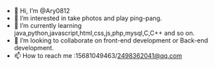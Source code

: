 - 👋 Hi, I’m @Ary0812
- 👀 I’m interested in take photos and play ping-pang.
- 🌱 I’m currently learning java,python,javascript,html,css,js,php,mysql,C,C++ and so on.
- 💞️ I’m looking to collaborate on front-end development or Back-end development.
- 📫 How to reach me :15681049463/2498362041@qq.com

<!---
Ary0812/Ary0812 is a ✨ special ✨ repository because its `README.md` (this file) appears on your GitHub profile.
You can click the Preview link to take a look at your changes.
--->
